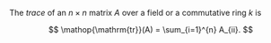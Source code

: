 The *trace* of an $n\times n$ matrix $A$ over a field or a commutative ring $k$ is

$$
\mathop{\mathrm{tr}}(A) = \sum_{i=1}^{n} A_{ii}.
$$
